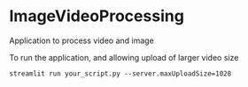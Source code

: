 # ImageVideoProcessing
Application to process video and image


To run the application, and allowing upload of larger video size
```shell
streamlit run your_script.py --server.maxUploadSize=1028
```